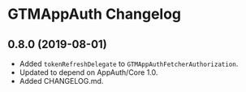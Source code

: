 # GTMAppAuth Changelog

## 0.8.0 (2019-08-01)

* Added `tokenRefreshDelegate` to `GTMAppAuthFetcherAuthorization`.
* Updated to depend on AppAuth/Core 1.0.
* Added CHANGELOG.md.
